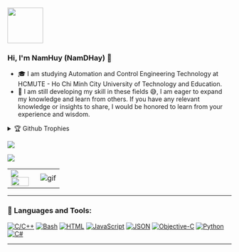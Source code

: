 <br><img src="./All%20png/gg.gif" width="80px" height="80px"> </br> 
### Hi, I'm NamHuy (NamDHay) 👋
- 🎓 I am studying Automation and Control Engineering Technology at HCMUTE - Ho Chi Minh City University of Technology and Education. 
- 🔭 I am still developing my skill in these fields 😅, I am eager to expand my knowledge and learn from others. If you have any relevant knowledge or insights to share, I would be honored to learn from your experience and wisdom.

<details><summary>🏆 Github Trophies</summary>
  <img src="https://github-profile-trophy.vercel.app/?username=NamDHay&theme=onedark&rank=SECRET,SSS,SS,S,AAA,AA,A,B,C&row=1" alt="trophies"> 
</details>


<p>
<img src="https://github-profile-summary-cards.vercel.app/api/cards/profile-details?username=NamDHay&theme=dracula&hide_border=true"/>
</p>

<table>
<tr>
  <td width="48%">
    <img src="https://github-readme-stats.vercel.app/api?&count_private=true&include_all_commits=true&username=NamDHay&custom_title=GitHub+Stats&show_icons=true&theme=radical" />
    <img src="https://github-readme-stats.vercel.app/api/top-langs/?username=NamDHay&layout=compact&theme=radical" width="100%" />
    </td>
    <img src="https://komarev.com/ghpvc/?username=Human-Gem&color=green&style=plastic" />

  </td>

  <td width="52%"><img alt="gif" align="right" src="./All%20png/coder.gif"/></td>

</tr>
<table>





  
---
### 🧰  Languages and Tools:
[![C/C++](https://img.shields.io/badge/C/C++-174480?style=for-the-badge&logo=C/C++&logoColor=red)](https://www.cprogramming.com/)
[![Bash](https://img.shields.io/badge/Bash-4EAA25?logo=gnubash&logoColor=fff)](#)
[![HTML](https://img.shields.io/badge/HTML-%23E34F26.svg?logo=html5&logoColor=white)](#)
[![JavaScript](https://img.shields.io/badge/JavaScript-F7DF1E?logo=javascript&logoColor=000)](#)
[![JSON](https://img.shields.io/badge/JSON-000?logo=json&logoColor=fff)](#)
[![Objective-C](https://img.shields.io/badge/OBJECTIVE--C-%233A95E3.svg?&logo=apple&logoColor=white)](#)
[![Python](https://img.shields.io/badge/Python-3776AB?logo=python&logoColor=fff)](#)
[![C#](https://custom-icon-badges.demolab.com/badge/C%23-%23239120.svg?logo=cshrp&logoColor=white)](#)
<br />

---
